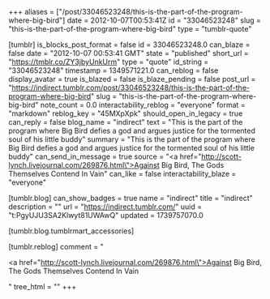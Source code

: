 +++
aliases = ["/post/33046523248/this-is-the-part-of-the-program-where-big-bird"]
date = 2012-10-07T00:53:41Z
id = "33046523248"
slug = "this-is-the-part-of-the-program-where-big-bird"
type = "tumblr-quote"

[tumblr]
is_blocks_post_format = false
id = 33046523248.0
can_blaze = false
date = "2012-10-07 00:53:41 GMT"
state = "published"
short_url = "https://tmblr.co/ZY3jbyUnkUrm"
type = "quote"
id_string = "33046523248"
timestamp = 1349571221.0
can_reblog = false
display_avatar = true
is_blazed = false
is_blaze_pending = false
post_url = "https://indirect.tumblr.com/post/33046523248/this-is-the-part-of-the-program-where-big-bird"
slug = "this-is-the-part-of-the-program-where-big-bird"
note_count = 0.0
interactability_reblog = "everyone"
format = "markdown"
reblog_key = "45MXpXpk"
should_open_in_legacy = true
can_reply = false
blog_name = "indirect"
text = "This is the part of the program where Big Bird defies a god and argues justice for the tormented soul of his little buddy"
summary = "This is the part of the program where Big Bird defies a god and argues justice for the tormented soul of his little buddy"
can_send_in_message = true
source = "<a href=\"http://scott-lynch.livejournal.com/269876.html\">Against Big Bird, The Gods Themselves Contend In Vain</a>"
can_like = false
interactability_blaze = "everyone"

[tumblr.blog]
can_show_badges = true
name = "indirect"
title = "indirect"
description = ""
url = "https://indirect.tumblr.com/"
uuid = "t:PgyUJU3SA2Klwyt81UWAwQ"
updated = 1739757070.0

[tumblr.blog.tumblrmart_accessories]

[tumblr.reblog]
comment = "<p><a href=\"http://scott-lynch.livejournal.com/269876.html\">Against Big Bird, The Gods Themselves Contend In Vain</a></p>"
tree_html = ""
+++
